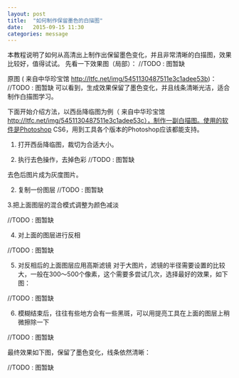 ```yaml
---
layout: post
title:  "如何制作保留墨色的白描图"
date:   2015-09-15 11:30
categories: message
---
```


本教程说明了如何从高清出上制作出保留墨色变化，并且非常清晰的白描图，效果比较好，值得试试。
先看一下效果图（局部）：
//TODO : 图暂缺



原图 ( 来自中华珍宝馆 http://ltfc.net/img/5451130487511e3c1adee53b)：
//TODO : 图暂缺
可以看到，生成效果保留了墨色变化，并且线条清晰光洁，适合制作白描图学习。

下面开始介绍方法，以西岳降临图为例（ 来自中华珍宝馆 http://ltfc.net/img/5451130487511e3c1adee53c），制作一副白描图。使用的软件是Photoshop CS6，用到工具各个版本的Photoshop应该都能支持。

1. 打开西岳降临图，裁切为合适大小。

2. 执行去色操作，去掉色彩
//TODO : 图暂缺

去色后图片成为灰度图片。


2. 复制一份图层
//TODO : 图暂缺


3.把上面图层的混合模式调整为颜色减淡

//TODO : 图暂缺


4. 对上面的图层进行反相

//TODO : 图暂缺


5. 对反相后的上面图层应用高斯滤镜
对于大图片，滤镜的半径需要设置的比较大，一般在300～500个像素，这个需要多尝试几次，选择最好的效果，如下图：

//TODO : 图暂缺


6. 模糊结束后，往往有些地方会有一些黑斑，可以用提亮工具在上面的图层上稍微擦除一下

//TODO : 图暂缺


最终效果如下图，保留了墨色变化，线条依然清晰：

//TODO : 图暂缺
